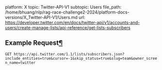 platform: X
topic: Twitter-API-V1
subtopic: Users
file_path: /home/bhuang/nlp/rag-race-challenge2-2024/platform-docs-versions/X_Twitter-API-V1/Users.md
url: https://developer.twitter.com/en/docs/twitter-api/v1/accounts-and-users/create-manage-lists/api-reference/get-lists-subscribers

## Example Request[¶](#example-request "Permalink to this headline")

`GET https://api.twitter.com/1.1/lists/subscribers.json?include_entities=true&cursor=-1&skip_status=true&slug=team&owner_screen_name=twitter`